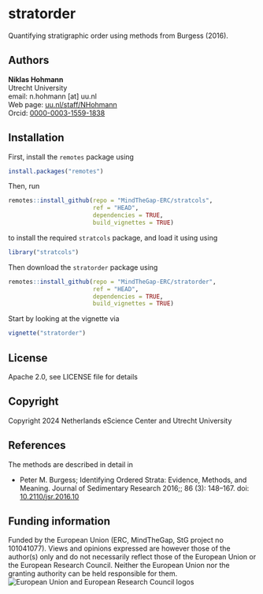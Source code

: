 # stratorder

Quantifying stratigraphic order using methods from Burgess (2016).

## Authors

__Niklas Hohmann__  
Utrecht University  
email: n.hohmann [at] uu.nl  
Web page: [uu.nl/staff/NHohmann](https://www.uu.nl/staff/NHHohmann)  
Orcid: [0000-0003-1559-1838](https://orcid.org/0000-0003-1559-1838)

## Installation

First, install the `remotes` package using

```R
install.packages("remotes")
```

Then, run

```R
remotes::install_github(repo = "MindTheGap-ERC/stratcols",
                        ref = "HEAD",
                        dependencies = TRUE,
                        build_vignettes = TRUE)
```

to install the required `stratcols` package, and load it using using

```R
library("stratcols")
```

Then download the `stratorder` package using

```R
remotes::install_github(repo = "MindTheGap-ERC/stratorder",
                        ref = "HEAD",
                        dependencies = TRUE,
                        build_vignettes = TRUE)
```

Start by looking at the vignette via

```R
vignette("stratorder")
```

## License

Apache 2.0, see LICENSE file for details

## Copyright

Copyright 2024 Netherlands eScience Center and Utrecht University

## References

The methods are described in detail in

* Peter M. Burgess; Identifying Ordered Strata: Evidence, Methods, and Meaning. Journal of Sedimentary Research 2016;; 86 (3): 148–167. doi: [10.2110/jsr.2016.10](https://doi.org/10.2110/jsr.2016.10)

## Funding information

Funded by the European Union (ERC, MindTheGap, StG project no 101041077). Views and opinions expressed are however those of the author(s) only and do not necessarily reflect those of the European Union or the European Research Council. Neither the European Union nor the granting authority can be held responsible for them.
![European Union and European Research Council logos](https://erc.europa.eu/sites/default/files/2023-06/LOGO_ERC-FLAG_FP.png)

